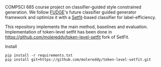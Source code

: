 COMPSCI 685 course project on classifier-guided style constrained generation.
We follow [FUDGE](https://arxiv.org/pdf/2104.05218)'s future classifier guided generator framework and optimize it with a [Setfit](https://arxiv.org/pdf/2209.11055)-based classifier for label-efficiency.

This repository implements the main method, baselines and evaluation. Implementation of token-level setfit has been done in https://github.com/molereddy/token-level-setfit fork of SetFit.

Install
```
pip install -r requirements.txt
pip install git+https://github.com/molereddy/token-level-setfit.git
```
